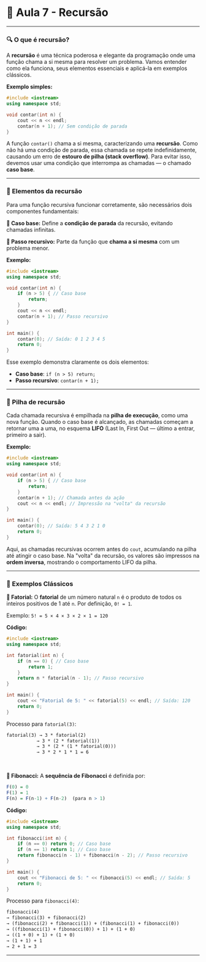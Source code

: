 # 📘 Aula 7 - Recursão

---

### 🔍 O que é recursão?
A **recursão** é uma técnica poderosa e elegante da programação onde uma função chama a si mesma para resolver um problema. Vamos entender como ela funciona, seus elementos essenciais e aplicá-la em exemplos clássicos.

**Exemplo simples:**
```cpp
#include <iostream>
using namespace std;

void contar(int n) {
    cout << n << endl;
    contar(n + 1); // Sem condição de parada
}
```

A função `contar()` chama a si mesma, caracterizando uma **recursão**. Como não há uma condição de parada, essa chamada se repete indefinidamente, causando um erro de **estouro de pilha (stack overflow)**. Para evitar isso, devemos usar uma condição que interrompa as chamadas — o chamado **caso base**.

---

### 🔵 Elementos da recursão
Para uma função recursiva funcionar corretamente, são necessários dois componentes fundamentais:

**🔹 Caso base:**
Define a **condição de parada** da recursão, evitando chamadas infinitas.

**🔹 Passo recursivo:**
Parte da função que **chama a si mesma** com um problema menor.

**Exemplo:**
```cpp
#include <iostream>
using namespace std;

void contar(int n) {
    if (n > 5) { // Caso base
        return;
    }
    cout << n << endl;
    contar(n + 1); // Passo recursivo
}

int main() {
    contar(0); // Saída: 0 1 2 3 4 5
    return 0;
}
```

Esse exemplo demonstra claramente os dois elementos:

- **Caso base**: `if (n > 5) return;`
- **Passo recursivo**: `contar(n + 1);`

---

### 🔵 Pilha de recursão
Cada chamada recursiva é empilhada na **pilha de execução**, como uma nova função. Quando o caso base é alcançado, as chamadas começam a retornar uma a uma, no esquema **LIFO** (Last In, First Out — último a entrar, primeiro a sair).

**Exemplo:**
```cpp
#include <iostream>
using namespace std;

void contar(int n) {
    if (n > 5) { // Caso base
        return;
    }
    contar(n + 1); // Chamada antes da ação
    cout << n << endl; // Impressão na "volta" da recursão
}

int main() {
    contar(0); // Saída: 5 4 3 2 1 0
    return 0;
}
```

Aqui, as chamadas recursivas ocorrem antes do `cout`, acumulando na pilha até atingir o caso base. Na "volta" da recursão, os valores são impressos na **ordem inversa**, mostrando o comportamento LIFO da pilha.

---

### 🔵 Exemplos Clássicos
**🔹 Fatorial:**
O **fatorial** de um número natural `n` é o produto de todos os inteiros positivos de 1 até `n`. Por definição, `0! = 1`.

Exemplo: `5! = 5 × 4 × 3 × 2 × 1 = 120`

**Código:**
```cpp
#include <iostream>
using namespace std;

int fatorial(int n) {
    if (n == 0) { // Caso base
        return 1;
    }
    return n * fatorial(n - 1); // Passo recursivo
}

int main() {
    cout << "Fatorial de 5: " << fatorial(5) << endl; // Saída: 120
    return 0;
}
```

Processo para `fatorial(3)`:

```markdown
fatorial(3) → 3 * fatorial(2)
           → 3 * (2 * fatorial(1))
           → 3 * (2 * (1 * fatorial(0)))
           → 3 * 2 * 1 * 1 = 6
```

<br>

**🔹 Fibonacci:**
A **sequência de Fibonacci** é definida por:

```r
F(0) = 0  
F(1) = 1  
F(n) = F(n-1) + F(n-2)  (para n > 1)
```

**Código:**
```cpp
#include <iostream>
using namespace std;

int fibonacci(int n) {
    if (n == 0) return 0; // Caso base
    if (n == 1) return 1; // Caso base
    return fibonacci(n - 1) + fibonacci(n - 2); // Passo recursivo
}

int main() {
    cout << "Fibonacci de 5: " << fibonacci(5) << endl; // Saída: 5
    return 0;
}
```

Processo para `fibonacci(4)`:

```markdown
fibonacci(4)
→ fibonacci(3) + fibonacci(2)
→ (fibonacci(2) + fibonacci(1)) + (fibonacci(1) + fibonacci(0))
→ ((fibonacci(1) + fibonacci(0)) + 1) + (1 + 0)
→ ((1 + 0) + 1) + (1 + 0)
→ (1 + 1) + 1
→ 2 + 1 = 3
```

---

